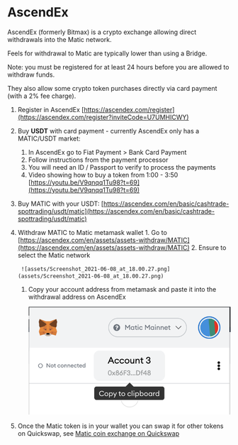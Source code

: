 # AscendEx

AscendEx \(formerly Bitmax\) is a crypto exchange allowing direct withdrawals into the Matic network.

Feels for withdrawal to Matic are typically lower than using a Bridge.

Note: you must be registered for at least 24 hours before you are allowed to withdraw funds.

They also allow some crypto token purchases directly via card payment \(with a 2% fee charge\).

1. Register in AscendEx [https://ascendex.com/register](https://ascendex.com/register?inviteCode=U7UMHICWY)
2. Buy **USDT** with card payment - currently AscendEx only has a MATIC/USDT market:
   1. In AscendEx go to Fiat Payment &gt; Bank Card Payment
   2. Follow instructions from the payment processor
   3. You will need an ID / Passport to verify to process the payments
   4. Video showing how to buy a token from 1:00 - 3:50 [https://youtu.be/V9qnqq1Tu98?t=69](https://youtu.be/V9qnqq1Tu98?t=69)
3. Buy MATIC with your USDT: [https://ascendex.com/en/basic/cashtrade-spottrading/usdt/matic](https://ascendex.com/en/basic/cashtrade-spottrading/usdt/matic)
4. Withdraw MATIC to Matic metamask wallet 1. Go to [https://ascendex.com/en/assets/assets-withdraw/MATIC](https://ascendex.com/en/assets/assets-withdraw/MATIC) 2. Ensure to select the Matic network

   ```text
    ![assets/Screenshot_2021-06-08_at_18.00.27.png](assets/Screenshot_2021-06-08_at_18.00.27.png)
   ```

   1. Copy your account address from metamask and paste it into the withdrawal address on AscendEx

      ![assets/Screenshot\_2021-06-03\_at\_14.18.43.png](../../.gitbook/assets/Screenshot_2021-06-03_at_14.18.43.png)

5. Once the Matic token is in your wallet you can swap it for other tokens on Quickswap, see [Matic coin exchange on Quickswap](ascendex.md)

